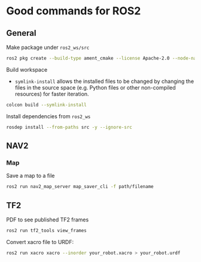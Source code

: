 # Good commands for ROS2

## General

Make package under `ros2_ws/src`

```bash
ros2 pkg create --build-type ament_cmake --license Apache-2.0 --node-name my_node my_package
```

Build workspace

- `symlink-install` allows the installed files to be changed by changing
  the files in the source space (e.g. Python files or other non-compiled resources)
  for faster iteration.

```bash
colcon build --symlink-install
```

Install dependencies from `ros2_ws`

```bash
rosdep install --from-paths src -y --ignore-src
```

## NAV2

### Map

Save a map to a file

```bash
ros2 run nav2_map_server map_saver_cli -f path/filename
```

## TF2

PDF to see published TF2 frames

```bash
ros2 run tf2_tools view_frames
```

Convert xacro file to URDF:

```bash
ros2 run xacro xacro --inorder your_robot.xacro > your_robot.urdf
```
